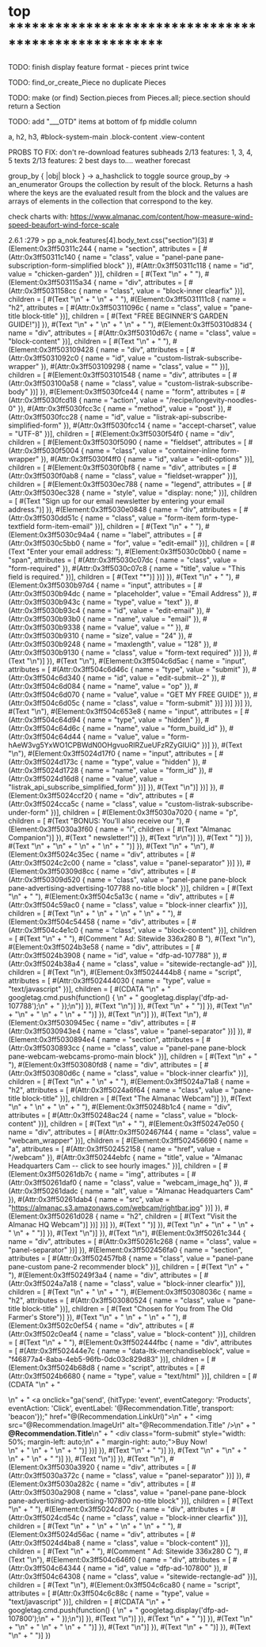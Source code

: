 # top ****************************************************

TODO: finish display feature format - pieces print twice

TODO: find_or_create_Piece no duplicate Pieces

TODO: make (or find) Section.pieces from Pieces.all; piece.section should return a Section

TODO: add "___OTD" items at bottom of fp middle column

a, h2, h3, #block-system-main .block-content .view-content

PROBS TO FIX:
don't re-download features
subheads 2/13 features: 1, 3, 4, 5
texts 2/13 features: 2
best days to....
weather forecast

group_by { |obj| block } → a_hashclick to toggle source
group_by → an_enumerator
Groups the collection by result of the block. Returns a hash where the keys are the evaluated result from the block and the values are arrays of elements in the collection that correspond to the key.

check charts with: https://www.almanac.com/content/how-measure-wind-speed-beaufort-wind-force-scale

2.6.1 :279 > pp a_nok.features[4].body_text.css("section")[3]
#(Element:0x3ff50311c244 {
  name = "section",
  attributes = [
    #(Attr:0x3ff50311c140 {
      name = "class",
      value = "panel-pane pane-subscription-form-simplified block"
      }),
    #(Attr:0x3ff50311c118 { name = "id", value = "chicken-garden" })],
  children = [
    #(Text "\n" + "  "),
    #(Element:0x3ff503115a34 {
      name = "div",
      attributes = [
        #(Attr:0x3ff5031158cc {
          name = "class",
          value = "block-inner clearfix"
          })],
      children = [
        #(Text "\n" + "    \n" + "              "),
        #(Element:0x3ff5031111c8 {
          name = "h2",
          attributes = [
            #(Attr:0x3ff50311096c {
              name = "class",
              value = "pane-title block-title"
              })],
          children = [ #(Text "FREE BEGINNER'S GARDEN GUIDE!")]
          }),
        #(Text "\n" + "        \n" + "    \n" + "    "),
        #(Element:0x3ff50310d834 {
          name = "div",
          attributes = [
            #(Attr:0x3ff50310d67c {
              name = "class",
              value = "block-content"
              })],
          children = [
            #(Text "\n" + "      "),
            #(Element:0x3ff503109428 {
              name = "div",
              attributes = [
                #(Attr:0x3ff5031092c0 {
                  name = "id",
                  value = "custom-listrak-subscribe-wrapper"
                  }),
                #(Attr:0x3ff503109298 { name = "class", value = "" })],
              children = [
                #(Element:0x3ff503101548 {
                  name = "div",
                  attributes = [
                    #(Attr:0x3ff503100a58 {
                      name = "class",
                      value = "custom-listrak-subscribe-body"
                      })]
                  }),
                #(Element:0x3ff5030fce44 {
                  name = "form",
                  attributes = [
                    #(Attr:0x3ff5030fcd18 {
                      name = "action",
                      value = "/recipe/longevity-noodles-0"
                      }),
                    #(Attr:0x3ff5030fcc3c { name = "method", value = "post" }),
                    #(Attr:0x3ff5030fcc28 {
                      name = "id",
                      value = "listrak-api-subscribe-simplified-form"
                      }),
                    #(Attr:0x3ff5030fcc14 {
                      name = "accept-charset",
                      value = "UTF-8"
                      })],
                  children = [
                    #(Element:0x3ff5030f54f0 {
                      name = "div",
                      children = [
                        #(Element:0x3ff5030f5090 {
                          name = "fieldset",
                          attributes = [
                            #(Attr:0x3ff5030f5004 {
                              name = "class",
                              value = "container-inline form-wrapper"
                              }),
                            #(Attr:0x3ff5030f4ff0 {
                              name = "id",
                              value = "edit-options"
                              })],
                          children = [
                            #(Element:0x3ff5030f0bf8 {
                              name = "div",
                              attributes = [
                                #(Attr:0x3ff5030f0ab8 {
                                  name = "class",
                                  value = "fieldset-wrapper"
                                  })],
                              children = [
                                #(Element:0x3ff5030ec788 {
                                  name = "legend",
                                  attributes = [
                                    #(Attr:0x3ff5030ec328 {
                                      name = "style",
                                      value = "display: none;"
                                      })],
                                  children = [
                                    #(Text "Sign up for our email newsletter by entering your email address.")]
                                  }),
                                #(Element:0x3ff5030e0848 {
                                  name = "div",
                                  attributes = [
                                    #(Attr:0x3ff5030dd51c {
                                      name = "class",
                                      value = "form-item form-type-textfield form-item-email"
                                      })],
                                  children = [
                                    #(Text "\n" + "  "),
                                    #(Element:0x3ff5030c94a4 {
                                      name = "label",
                                      attributes = [
                                        #(Attr:0x3ff5030c5bb0 {
                                          name = "for",
                                          value = "edit-email"
                                          })],
                                      children = [
                                        #(Text "Enter your email address: "),
                                        #(Element:0x3ff5030c0bb0 {
                                          name = "span",
                                          attributes = [
                                            #(Attr:0x3ff5030c07dc {
                                              name = "class",
                                              value = "form-required"
                                              }),
                                            #(Attr:0x3ff5030c07c8 {
                                              name = "title",
                                              value = "This field is required."
                                              })],
                                          children = [ #(Text "*")]
                                          })]
                                      }),
                                    #(Text "\n" + " "),
                                    #(Element:0x3ff5030b97d4 {
                                      name = "input",
                                      attributes = [
                                        #(Attr:0x3ff5030b94dc {
                                          name = "placeholder",
                                          value = "Email Address"
                                          }),
                                        #(Attr:0x3ff5030b943c {
                                          name = "type",
                                          value = "text"
                                          }),
                                        #(Attr:0x3ff5030b93c4 {
                                          name = "id",
                                          value = "edit-email"
                                          }),
                                        #(Attr:0x3ff5030b93b0 {
                                          name = "name",
                                          value = "email"
                                          }),
                                        #(Attr:0x3ff5030b9338 {
                                          name = "value",
                                          value = ""
                                          }),
                                        #(Attr:0x3ff5030b9310 {
                                          name = "size",
                                          value = "24"
                                          }),
                                        #(Attr:0x3ff5030b9248 {
                                          name = "maxlength",
                                          value = "128"
                                          }),
                                        #(Attr:0x3ff5030b9130 {
                                          name = "class",
                                          value = "form-text required"
                                          })]
                                      }),
                                    #(Text "\n")]
                                  }),
                                #(Text "\n"),
                                #(Element:0x3ff504c6d5ac {
                                  name = "input",
                                  attributes = [
                                    #(Attr:0x3ff504c6d46c {
                                      name = "type",
                                      value = "submit"
                                      }),
                                    #(Attr:0x3ff504c6d340 {
                                      name = "id",
                                      value = "edit-submit--2"
                                      }),
                                    #(Attr:0x3ff504c6d084 {
                                      name = "name",
                                      value = "op"
                                      }),
                                    #(Attr:0x3ff504c6d070 {
                                      name = "value",
                                      value = "GET MY FREE GUIDE"
                                      }),
                                    #(Attr:0x3ff504c6d05c {
                                      name = "class",
                                      value = "form-submit"
                                      })]
                                  })]
                              })]
                          }),
                        #(Text "\n"),
                        #(Element:0x3ff504c653e8 {
                          name = "input",
                          attributes = [
                            #(Attr:0x3ff504c64d94 {
                              name = "type",
                              value = "hidden"
                              }),
                            #(Attr:0x3ff504c64d6c {
                              name = "name",
                              value = "form_build_id"
                              }),
                            #(Attr:0x3ff504c64d44 {
                              name = "value",
                              value = "form-hAeW3vg5YxWO1CPBWdN0OHgvuoRIRZueUFzRZyGIUiQ"
                              })]
                          }),
                        #(Text "\n"),
                        #(Element:0x3ff5024d17f0 {
                          name = "input",
                          attributes = [
                            #(Attr:0x3ff5024d173c {
                              name = "type",
                              value = "hidden"
                              }),
                            #(Attr:0x3ff5024d1728 {
                              name = "name",
                              value = "form_id"
                              }),
                            #(Attr:0x3ff5024d16d8 {
                              name = "value",
                              value = "listrak_api_subscribe_simplified_form"
                              })]
                          }),
                        #(Text "\n")]
                      })]
                  }),
                #(Element:0x3ff5024ccf20 {
                  name = "div",
                  attributes = [
                    #(Attr:0x3ff5024cca5c {
                      name = "class",
                      value = "custom-listrak-subscribe-under-form"
                      })],
                  children = [
                    #(Element:0x3ff5030a7020 {
                      name = "p",
                      children = [
                        #(Text "BONUS: You’ll also receive our "),
                        #(Element:0x3ff5030a3f60 {
                          name = "i",
                          children = [ #(Text "Almanac Companion")]
                          }),
                        #(Text " newsletter!")]
                      }),
                    #(Text "\r\n")]
                  }),
                #(Text "    ")]
              }),
            #(Text "\n" + "\n" + "    \n" + "    \n" + "  ")]
          }),
        #(Text "\n" + "\n"),
        #(Element:0x3ff5024c35ec {
          name = "div",
          attributes = [
            #(Attr:0x3ff5024c2c00 {
              name = "class",
              value = "panel-separator"
              })]
          }),
        #(Element:0x3ff50309d8cc {
          name = "div",
          attributes = [
            #(Attr:0x3ff50309d520 {
              name = "class",
              value = "panel-pane pane-block pane-advertising-advertising-107788 no-title block"
              })],
          children = [
            #(Text "\n" + "  "),
            #(Element:0x3ff504c5a13c {
              name = "div",
              attributes = [
                #(Attr:0x3ff504c59ac0 {
                  name = "class",
                  value = "block-inner clearfix"
                  })],
              children = [
                #(Text "\n" + "    \n" + "            \n" + "    \n" + "    "),
                #(Element:0x3ff504c54458 {
                  name = "div",
                  attributes = [
                    #(Attr:0x3ff504c4e1c0 {
                      name = "class",
                      value = "block-content"
                      })],
                  children = [
                    #(Text "\n" + "      "),
                    #(Comment " Ad: Sitewide 336x280 B "),
                    #(Text "\n"),
                    #(Element:0x3ff5024b3e58 {
                      name = "div",
                      attributes = [
                        #(Attr:0x3ff5024b3908 {
                          name = "id",
                          value = "dfp-ad-107788"
                          }),
                        #(Attr:0x3ff5024b38a4 {
                          name = "class",
                          value = "sitewide-rectangle-ad"
                          })],
                      children = [
                        #(Text "\n"),
                        #(Element:0x3ff5024444b8 {
                          name = "script",
                          attributes = [
                            #(Attr:0x3ff502444030 {
                              name = "type",
                              value = "text/javascript"
                              })],
                          children = [
                            #(CDATA "\n" +
                              "  googletag.cmd.push(function() { \n" +
                              "    googletag.display('dfp-ad-107788');\n" +
                              "  });\n")]
                          }),
                        #(Text "\n")]
                      }),
                    #(Text "\n" + "    ")]
                  }),
                #(Text "\n" + "\n" + "    \n" + "    \n" + "  ")]
              }),
            #(Text "\n")]
          }),
        #(Text "\n"),
        #(Element:0x3ff5030945ec {
          name = "div",
          attributes = [
            #(Attr:0x3ff5030943e4 {
              name = "class",
              value = "panel-separator"
              })]
          }),
        #(Element:0x3ff5030894e4 {
          name = "section",
          attributes = [
            #(Attr:0x3ff5030893cc {
              name = "class",
              value = "panel-pane pane-block pane-webcam-webcams-promo-main block"
              })],
          children = [
            #(Text "\n" + "  "),
            #(Element:0x3ff503080fd8 {
              name = "div",
              attributes = [
                #(Attr:0x3ff503080d6c {
                  name = "class",
                  value = "block-inner clearfix"
                  })],
              children = [
                #(Text "\n" + "    \n" + "              "),
                #(Element:0x3ff5024a71a8 {
                  name = "h2",
                  attributes = [
                    #(Attr:0x3ff5024a6f64 {
                      name = "class",
                      value = "pane-title block-title"
                      })],
                  children = [ #(Text "The Almanac Webcam")]
                  }),
                #(Text "\n" + "        \n" + "    \n" + "    "),
                #(Element:0x3ff50248b1c4 {
                  name = "div",
                  attributes = [
                    #(Attr:0x3ff50248ac24 {
                      name = "class",
                      value = "block-content"
                      })],
                  children = [
                    #(Text "\n" + "      "),
                    #(Element:0x3ff50247e050 {
                      name = "div",
                      attributes = [
                        #(Attr:0x3ff502467f44 {
                          name = "class",
                          value = "webcam_wrapper"
                          })],
                      children = [
                        #(Element:0x3ff502456690 {
                          name = "a",
                          attributes = [
                            #(Attr:0x3ff502452158 {
                              name = "href",
                              value = "/webcam"
                              }),
                            #(Attr:0x3ff50244ebfc {
                              name = "title",
                              value = "Almanac Headquarters Cam -- click to see hourly images."
                              })],
                          children = [
                            #(Element:0x3ff50261db7c {
                              name = "img",
                              attributes = [
                                #(Attr:0x3ff50261daf0 {
                                  name = "class",
                                  value = "webcam_image_hq"
                                  }),
                                #(Attr:0x3ff50261dadc {
                                  name = "alt",
                                  value = "Almanac Headquarters Cam"
                                  }),
                                #(Attr:0x3ff50261dab4 {
                                  name = "src",
                                  value = "https://almanac.s3.amazonaws.com/webcam/rightbar.jpg"
                                  })]
                              }),
                            #(Element:0x3ff50261d028 {
                              name = "h2",
                              children = [
                                #(Text "Visit the Almanac HQ Webcam")]
                              })]
                          })]
                      }),
                    #(Text "    ")]
                  }),
                #(Text "\n" + "\n" + "    \n" + "    \n" + "  ")]
              }),
            #(Text "\n")]
          }),
        #(Text "\n"),
        #(Element:0x3ff50261c344 {
          name = "div",
          attributes = [
            #(Attr:0x3ff50261c268 {
              name = "class",
              value = "panel-separator"
              })]
          }),
        #(Element:0x3ff502456fa0 {
          name = "section",
          attributes = [
            #(Attr:0x3ff502457fb8 {
              name = "class",
              value = "panel-pane pane-custom pane-2 recommender block"
              })],
          children = [
            #(Text "\n" + "  "),
            #(Element:0x3ff50249f3a4 {
              name = "div",
              attributes = [
                #(Attr:0x3ff5024a7a18 {
                  name = "class",
                  value = "block-inner clearfix"
                  })],
              children = [
                #(Text "\n" + "    \n" + "              "),
                #(Element:0x3ff50308036c {
                  name = "h2",
                  attributes = [
                    #(Attr:0x3ff503080524 {
                      name = "class",
                      value = "pane-title block-title"
                      })],
                  children = [
                    #(Text "Chosen for You from The Old Farmer's Store")]
                  }),
                #(Text "\n" + "        \n" + "    \n" + "    "),
                #(Element:0x3ff502c0ef54 {
                  name = "div",
                  attributes = [
                    #(Attr:0x3ff502c0eaf4 {
                      name = "class",
                      value = "block-content"
                      })],
                  children = [
                    #(Text "\n" + "      "),
                    #(Element:0x3ff502444fbc {
                      name = "div",
                      attributes = [
                        #(Attr:0x3ff502444e7c {
                          name = "data-ltk-merchandiseblock",
                          value = "f46877a4-8aba-4eb5-96fb-0dc03c829d83"
                          })],
                      children = [
                        #(Element:0x3ff5024b68d8 {
                          name = "script",
                          attributes = [
                            #(Attr:0x3ff5024b6680 {
                              name = "type",
                              value = "text/html"
                              })],
                          children = [
                            #(CDATA "\n" +
                              "        <div>\n" +
                              "            <a onclick=\"ga('send', {hitType: 'event', eventCategory: 'Products', eventAction: 'Click', eventLabel: '@Recommendation.Title', transport: 'beacon'});\" href=\"@(Recommendation.LinkUrl)\">\n" +
                              "                <img src=\"@Recommendation.ImageUrl\" alt=\"@Recommendation.Title\" />\n" +
                              "                <strong>@Recommendation.Title</strong>\n" +
                              "                <div class=\"form-submit\" style=\"width: 50%; margin-left: auto;\n" +
                              "    margin-right: auto;\">Buy Now!</div>\n" +
                              "            </a>\n" +
                              "        </div>\n" +
                              "    ")]
                          })]
                      }),
                    #(Text "\n" + "    ")]
                  }),
                #(Text "\n" + "\n" + "    \n" + "    \n" + "  ")]
              }),
            #(Text "\n")]
          }),
        #(Text "\n"),
        #(Element:0x3ff5030a3920 {
          name = "div",
          attributes = [
            #(Attr:0x3ff5030a372c {
              name = "class",
              value = "panel-separator"
              })]
          }),
        #(Element:0x3ff5030a282c {
          name = "div",
          attributes = [
            #(Attr:0x3ff5030a2908 {
              name = "class",
              value = "panel-pane pane-block pane-advertising-advertising-107800 no-title block"
              })],
          children = [
            #(Text "\n" + "  "),
            #(Element:0x3ff5024cd77c {
              name = "div",
              attributes = [
                #(Attr:0x3ff5024cd54c {
                  name = "class",
                  value = "block-inner clearfix"
                  })],
              children = [
                #(Text "\n" + "    \n" + "            \n" + "    \n" + "    "),
                #(Element:0x3ff5024d56ac {
                  name = "div",
                  attributes = [
                    #(Attr:0x3ff5024d4ba8 {
                      name = "class",
                      value = "block-content"
                      })],
                  children = [
                    #(Text "\n" + "      "),
                    #(Comment " Ad: Sitewide 336x280 C "),
                    #(Text "\n"),
                    #(Element:0x3ff504c646f0 {
                      name = "div",
                      attributes = [
                        #(Attr:0x3ff504c64344 {
                          name = "id",
                          value = "dfp-ad-107800"
                          }),
                        #(Attr:0x3ff504c64308 {
                          name = "class",
                          value = "sitewide-rectangle-ad"
                          })],
                      children = [
                        #(Text "\n"),
                        #(Element:0x3ff504c6ca80 {
                          name = "script",
                          attributes = [
                            #(Attr:0x3ff504c6c88c {
                              name = "type",
                              value = "text/javascript"
                              })],
                          children = [
                            #(CDATA "\n" +
                              "  googletag.cmd.push(function() { \n" +
                              "    googletag.display('dfp-ad-107800');\n" +
                              "  });\n")]
                          }),
                        #(Text "\n")]
                      }),
                    #(Text "\n" + "    ")]
                  }),
                #(Text "\n" + "\n" + "    \n" + "    \n" + "  ")]
              }),
            #(Text "\n")]
          }),
        #(Text "\n" + "    ")]
      }),
    #(Text "\n" + "  ")]
  })

